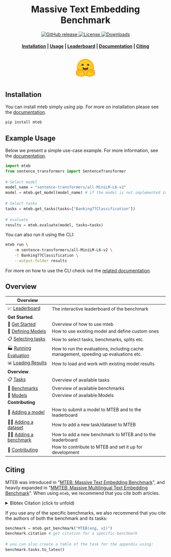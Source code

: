 <h1 align="center">Massive Text Embedding Benchmark</h1>

<p align="center">
    <a href="https://github.com/embeddings-benchmark/mteb/releases">
        <img alt="GitHub release" src="https://img.shields.io/github/release/embeddings-benchmark/mteb.svg">
    </a>
    <a href="https://github.com/embeddings-benchmark/mteb/blob/master/LICENSE">
        <img alt="License" src="https://img.shields.io/github/license/embeddings-benchmark/mteb.svg?color=green">
    </a>
    <a href="https://pepy.tech/project/mteb">
        <img alt="Downloads" src="https://static.pepy.tech/personalized-badge/mteb?period=total&units=international_system&left_color=grey&right_color=orange&left_text=Downloads">
    </a>
</p>

<h4 align="center">
    <p>
        <a href="https://embeddings-benchmark.github.io/mteb/installation/">Installation</a> |
        <a href="https://embeddings-benchmark.github.io/mteb/">Usage</a> |
        <a href="https://huggingface.co/spaces/mteb/leaderboard">Leaderboard</a> |
        <a href="https://embeddings-benchmark.github.io/mteb/">Documentation</a> |
        <a href="#citing">Citing</a>
    <p>
</h4>

<h3 align="center">
    <a href="https://huggingface.co/spaces/mteb/leaderboard"><img style="float: middle; padding: 10px 10px 10px 10px;" width="60" height="55" src="./docs/images/logos/hf_logo.png" /></a>
</h3>


## Installation

You can install mteb simply using pip. For more on installation please see the [documentation](https://embeddings-benchmark.github.io/mteb/installation/).

```bash
pip install mteb
```


## Example Usage

Below we present a simple use-case example. For more information, see the [documentation](https://embeddings-benchmark.github.io/mteb/).

```python
import mteb
from sentence_transformers import SentenceTransformer

# Select model
model_name = "sentence-transformers/all-MiniLM-L6-v2"
model = mteb.get_model(model_name) # if the model is not implemented in MTEB it will be eq. to SentenceTransformer(model_name)

# Select tasks
tasks = mteb.get_tasks(tasks=["Banking77Classification"])

# evaluate
results = mteb.evaluate(model, tasks=tasks)
```

You can also run it using the CLI:

```bash
mteb run \ 
    -m sentence-transformers/all-MiniLM-L6-v2 \
    -t Banking77Classification \
    --output-folder results
```

For more on how to use the CLI check out the [related documentation](https://embeddings-benchmark.github.io/mteb/usage/cli/).

## Overview

| Overview                       |                                                                                      |
|--------------------------------|--------------------------------------------------------------------------------------|
| 📈 [Leaderboard]               | The interactive leaderboard of the benchmark                                         |
| **Get Started**.               |                                                                                      |
| 🏃 [Get Started]               | Overview of how to use mteb                                                          |
| 🤖 [Defining Models]           | How to use existing model and define custom ones                                     |
| 📋 [Selecting tasks]           | How to select tasks, benchmarks, splits etc.                                         |
| 🏭 [Running Evaluation]        | How to run the evaluations, including cache management, speeding up evaluations etc. |
| 📊 [Loading Results]           | How to load and work with existing model results                                     |
| **Overview**.                  |                                                                                      |
| 📋 [Tasks]                     | Overview of available tasks                                                          |
| 📐 [Benchmarks]                | Overview of available benchmarks                                                     |
| 🤖 [Models]                    | Overview of available Models                                                         |
| **Contributing**               |                                                                                      |
| 🤖 [Adding a model]            | How to submit a model to MTEB and to the leaderboard                                 |
| 👩‍💻 [Adding a dataset]          | How to add a new task/dataset to MTEB                                                |
| 👩‍💻 [Adding a benchmark]        | How to add a new benchmark to MTEB and to the leaderboard                            |
| 🤝 [Contributing]              | How to contribute to MTEB and set it up for development                              |

[Get Started]: https://embeddings-benchmark.github.io/mteb/usage/get_started/
[Defining Models]: https://embeddings-benchmark.github.io/mteb/usage/defining_the_model/
[Selecting tasks]: https://embeddings-benchmark.github.io/mteb/usage/selecting_tasks/
[Running Evaluation]: https://embeddings-benchmark.github.io/mteb/usage/running_the_evaluation/
[Loading Results]: https://embeddings-benchmark.github.io/mteb/usage/loading_results/
[Tasks]: https://embeddings-benchmark.github.io/mteb/overview/available_tasks/any2anymultilingualretrieval/
[Benchmarks]: https://embeddings-benchmark.github.io/mteb/overview/available_benchmarks/
[Models]: https://embeddings-benchmark.github.io/mteb/overview/available_models/text/
[Contributing]: CONTRIBUTING.md
[Adding a model]: docs/adding_a_model.md
[Adding a dataset]: docs/adding_a_dataset.md
[Adding a benchmark]: docs/adding_a_benchmark.md
[Leaderboard]: https://huggingface.co/spaces/mteb/leaderboard

## Citing

MTEB was introduced in "[MTEB: Massive Text Embedding Benchmark](https://arxiv.org/abs/2210.07316)", and heavily expanded in "[MMTEB: Massive Multilingual Text Embedding Benchmark](https://arxiv.org/abs/2502.13595)". When using `mteb`, we recommend that you cite both articles.

<details>
  <summary> Bibtex Citation (click to unfold) </summary>


```bibtex
@article{muennighoff2022mteb,
  author = {Muennighoff, Niklas and Tazi, Nouamane and Magne, Loïc and Reimers, Nils},
  title = {MTEB: Massive Text Embedding Benchmark},
  publisher = {arXiv},
  journal={arXiv preprint arXiv:2210.07316},
  year = {2022}
  url = {https://arxiv.org/abs/2210.07316},
  doi = {10.48550/ARXIV.2210.07316},
}

@article{enevoldsen2025mmtebmassivemultilingualtext,
  title={MMTEB: Massive Multilingual Text Embedding Benchmark},
  author={Kenneth Enevoldsen and Isaac Chung and Imene Kerboua and Márton Kardos and Ashwin Mathur and David Stap and Jay Gala and Wissam Siblini and Dominik Krzemiński and Genta Indra Winata and Saba Sturua and Saiteja Utpala and Mathieu Ciancone and Marion Schaeffer and Gabriel Sequeira and Diganta Misra and Shreeya Dhakal and Jonathan Rystrøm and Roman Solomatin and Ömer Çağatan and Akash Kundu and Martin Bernstorff and Shitao Xiao and Akshita Sukhlecha and Bhavish Pahwa and Rafał Poświata and Kranthi Kiran GV and Shawon Ashraf and Daniel Auras and Björn Plüster and Jan Philipp Harries and Loïc Magne and Isabelle Mohr and Mariya Hendriksen and Dawei Zhu and Hippolyte Gisserot-Boukhlef and Tom Aarsen and Jan Kostkan and Konrad Wojtasik and Taemin Lee and Marek Šuppa and Crystina Zhang and Roberta Rocca and Mohammed Hamdy and Andrianos Michail and John Yang and Manuel Faysse and Aleksei Vatolin and Nandan Thakur and Manan Dey and Dipam Vasani and Pranjal Chitale and Simone Tedeschi and Nguyen Tai and Artem Snegirev and Michael Günther and Mengzhou Xia and Weijia Shi and Xing Han Lù and Jordan Clive and Gayatri Krishnakumar and Anna Maksimova and Silvan Wehrli and Maria Tikhonova and Henil Panchal and Aleksandr Abramov and Malte Ostendorff and Zheng Liu and Simon Clematide and Lester James Miranda and Alena Fenogenova and Guangyu Song and Ruqiya Bin Safi and Wen-Ding Li and Alessia Borghini and Federico Cassano and Hongjin Su and Jimmy Lin and Howard Yen and Lasse Hansen and Sara Hooker and Chenghao Xiao and Vaibhav Adlakha and Orion Weller and Siva Reddy and Niklas Muennighoff},
  publisher = {arXiv},
  journal={arXiv preprint arXiv:2502.13595},
  year={2025},
  url={https://arxiv.org/abs/2502.13595},
  doi = {10.48550/arXiv.2502.13595},
}
```
</details>


If you use any of the specific benchmarks, we also recommend that you cite the authors of both the benchmark and its tasks:

```py
benchmark = mteb.get_benchmark("MTEB(eng, v2)")
benchmark.citation # get citation for a specific benchmark

# you can also create a table of the task for the appendix using:
benchmark.tasks.to_latex()
```
